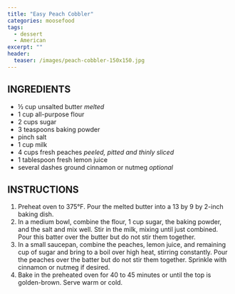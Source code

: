 ```yaml
---
title: "Easy Peach Cobbler"
categories: moosefood
tags: 
  - dessert
  - American
excerpt: ""
header:
  teaser: /images/peach-cobbler-150x150.jpg
---
```


## INGREDIENTS
* ½ cup unsalted butter *melted*
* 1 cup all-purpose flour
* 2 cups sugar
* 3 teaspoons baking powder
* pinch salt
* 1 cup milk
* 4 cups fresh peaches *peeled, pitted and thinly sliced*
* 1 tablespoon fresh lemon juice
* several dashes ground cinnamon or nutmeg *optional*

## INSTRUCTIONS
1. Preheat oven to 375°F. Pour the melted butter into a 13 by 9 by 2-inch baking dish.
2. In a medium bowl, combine the flour, 1 cup sugar, the baking powder, and the salt and mix well. Stir in the milk, mixing until just combined. Pour this batter over the butter but do not stir them together.
3. In a small saucepan, combine the peaches, lemon juice, and remaining cup of sugar and bring to a boil over high heat, stirring constantly. Pour the peaches over the batter but do not stir them together. Sprinkle with cinnamon or nutmeg if desired.
4. Bake in the preheated oven for 40 to 45 minutes or until the top is golden-brown. Serve warm or cold.
